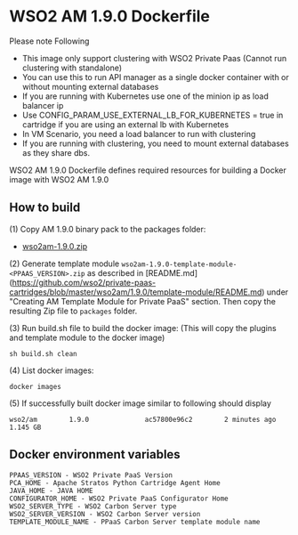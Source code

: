 # WSO2 AM 1.9.0 Dockerfile

Please note Following

* This image only support clustering with WSO2 Private Paas (Cannot run clustering with standalone)
* You can use this to run API manager as a single docker container with or without mounting external databases
* If you are running with Kubernetes use one of the minion ip as load balancer ip
* Use CONFIG_PARAM_USE_EXTERNAL_LB_FOR_KUBERNETES = true in cartridge if you are using an external lb with Kubernetes
* In VM Scenario, you need a load balancer to run with clustering
* If you are running with clustering, you need to mount external databases as they share dbs.


WSO2 AM 1.9.0 Dockerfile defines required resources for building a Docker image with WSO2 AM 1.9.0

## How to build

(1) Copy AM 1.9.0 binary pack to the packages folder:

* [wso2am-1.9.0.zip](http://wso2.com/api-management/)

(2) Generate template module `wso2am-1.9.0-template-module-<PPAAS_VERSION>.zip` as described in [README.md] (https://github.com/wso2/private-paas-cartridges/blob/master/wso2am/1.9.0/template-module/README.md) under "Creating AM Template Module for Private PaaS" section. Then copy the resulting Zip file to `packages` folder. 

(3) Run build.sh file to build the docker image: (This will copy the plugins and template module to the docker image)
```
sh build.sh clean
```

(4) List docker images:
```
docker images
```

(5) If successfully built docker image similar to following should display
```
wso2/am        1.9.0              ac57800e96c2        2 minutes ago         1.145 GB
```
## Docker environment variables
```
PPAAS_VERSION - WSO2 Private PaaS Version
PCA_HOME - Apache Stratos Python Cartridge Agent Home
JAVA_HOME - JAVA HOME
CONFIGURATOR_HOME - WSO2 Private PaaS Configurator Home
WSO2_SERVER_TYPE - WSO2 Carbon Server type
WSO2_SERVER_VERSION - WSO2 Carbon Server version
TEMPLATE_MODULE_NAME - PPaaS Carbon Server template module name
```